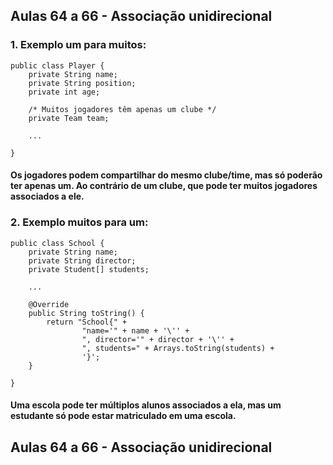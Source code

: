 ## Aulas 64 a 66 - Associação unidirecional

### 1. Exemplo um para muitos:

~~~
public class Player {
    private String name;
    private String position;
    private int age;

    /* Muitos jogadores têm apenas um clube */
    private Team team;
    
    ...
    
}
~~~

#### Os jogadores podem compartilhar do mesmo clube/time, mas só poderão ter apenas um. Ao contrário de um clube, que pode ter muitos jogadores associados a ele.

### 2. Exemplo muitos para um:

~~~
public class School {
    private String name;
    private String director;
    private Student[] students;

    ...
    
    @Override
    public String toString() {
        return "School{" +
                "name='" + name + '\'' +
                ", director='" + director + '\'' +
                ", students=" + Arrays.toString(students) +
                '}';
    }
    
}
~~~

#### Uma escola pode ter múltiplos alunos associados a ela, mas um estudante só pode estar matriculado em uma escola.

## Aulas 64 a 66 - Associação unidirecional
